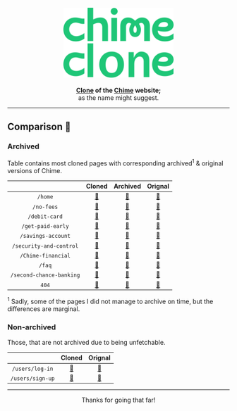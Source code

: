 <p align="center">
  <a href="https://Chime-clone.vercel.app/" target="_blank">
    <img
      alt="Chime Clone"
      title="Chime Clone"
      src="/assets/Chime-clone-logo.svg"
      width="250"
      style="max-width: 100%;"
    />
  </a>
  <br /><br />
  <b align="center">
    <a href="https://Chime-clone.vercel.app/">Clone</a> of the
    <a href="https://www.Chime.com/">Chime</a> website;
  </b>
  <br />
  <span>as the name might suggest.</span>
</p>

---

## Comparison 🔎

### Archived

Table contains most cloned pages with corresponding archived<sup>1</sup> &
original versions of Chime.

|                          |                           Cloned                           |                                           Archived                                            |                      Orignal                       |
| :----------------------: | :--------------------------------------------------------: | :-------------------------------------------------------------------------------------------: | :------------------------------------------------: |
|         `/home`          |           [🔗](https://Chime-clone.vercel.app/)            |            [🔗](https://web.archive.org/web/20230201050115/https://www.Chime.com/)            |            [🔗](https://www.Chime.com/)            |
|        `/no-fees`        |        [🔗](https://Chime-clone.vercel.app/no-fees)        |        [🔗](https://web.archive.org/web/20230201054116/https://www.Chime.com/no-fees/)        |        [🔗](https://www.Chime.com/no-fees/)        |
|      `/debit-card`       |      [🔗](https://Chime-clone.vercel.app/debit-card)       |      [🔗](https://web.archive.org/web/20230201054318/https://www.Chime.com/debit-card/)       |      [🔗](https://www.Chime.com/debit-card/)       |
|    `/get-paid-early`     |    [🔗](https://Chime-clone.vercel.app/get-paid-early)     |    [🔗](https://web.archive.org/web/20230201054617/https://www.Chime.com/get-paid-early/)     |    [🔗](https://www.Chime.com/get-paid-early/)     |
|    `/savings-account`    |    [🔗](https://Chime-clone.vercel.app/savings-account)    |    [🔗](https://web.archive.org/web/20230201054847/https://www.Chime.com/savings-account/)    |    [🔗](https://www.Chime.com/savings-account/)    |
| `/security-and-control`  | [🔗](https://Chime-clone.vercel.app/security-and-control)  | [🔗](https://web.archive.org/web/20230201055116/https://www.Chime.com/security-and-control/)  | [🔗](https://www.Chime.com/security-and-control/)  |
|    `/Chime-financial`    |    [🔗](https://Chime-clone.vercel.app/Chime-financial)    |    [🔗](https://web.archive.org/web/20230201055243/https://www.Chime.com/Chime-financial/)    |    [🔗](https://www.Chime.com/Chime-financial/)    |
|          `/faq`          |          [🔗](https://Chime-clone.vercel.app/faq)          |          [🔗](https://web.archive.org/web/20230201055330/https://www.Chime.com/faq/)          |          [🔗](https://www.Chime.com/faq/)          |
| `/second-chance-banking` | [🔗](https://Chime-clone.vercel.app/second-chance-banking) | [🔗](https://web.archive.org/web/20230201055452/https://www.Chime.com/second-chance-banking/) | [🔗](https://www.Chime.com/second-chance-banking/) |
|          `404`           |          [🔗](https://Chime-clone.vercel.app/err)          |          [🔗](https://web.archive.org/web/20230201060605/https://www.Chime.com/err)           |          [🔗](https://www.Chime.com/err)           |

<span>
  <sup>1</sup> Sadly, some of the pages I did not manage to archive on time,
  but the differences are marginal.
</span>

### Non-archived

Those, that are not archived due to being unfetchable.

|                  |                       Cloned                       |                   Orignal                    |
| :--------------: | :------------------------------------------------: | :------------------------------------------: |
| `/users/log-in`  | [🔗](https://Chime-clone.vercel.app/users/log-in)  | [🔗](https://member.Chime.com/users/sign_in) |
| `/users/sign-up` | [🔗](https://Chime-clone.vercel.app/users/sign-up) | [🔗](https://member.Chime.com/enroll/#/acc)  |

---

<p align="center">Thanks for going that far!</p>
